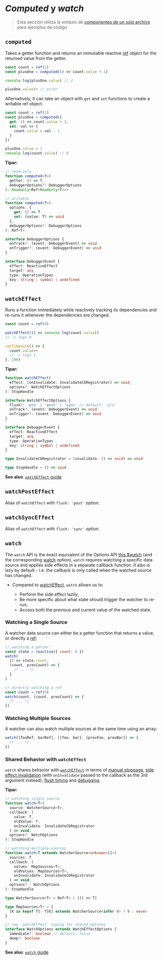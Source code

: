 # _Computed_ y _watch_

> Esta sección utiliza la sintaxis de [componentes de un solo archivo](../guide/single-file-component.html) para ejemplos de código

## `computed`

Takes a getter function and returns an immutable reactive [ref](./refs-api.html#ref) object for the returned value from the getter.

```js
const count = ref(1)
const plusOne = computed(() => count.value + 1)

console.log(plusOne.value) // 2

plusOne.value++ // error
```

Alternatively, it can take an object with `get` and `set` functions to create a writable ref object.

```js
const count = ref(1)
const plusOne = computed({
  get: () => count.value + 1,
  set: val => {
    count.value = val - 1
  }
})

plusOne.value = 1
console.log(count.value) // 0
```

**Tipar:**

```ts
// read-only
function computed<T>(
  getter: () => T,
  debuggerOptions?: DebuggerOptions
): Readonly<Ref<Readonly<T>>>

// writable
function computed<T>(
  options: {
    get: () => T
    set: (value: T) => void
  },
  debuggerOptions?: DebuggerOptions
): Ref<T>

interface DebuggerOptions {
  onTrack?: (event: DebuggerEvent) => void
  onTrigger?: (event: DebuggerEvent) => void
}

interface DebuggerEvent {
  effect: ReactiveEffect
  target: any
  type: OperationTypes
  key: string | symbol | undefined
}
```

## `watchEffect`

Runs a function immediately while reactively tracking its dependencies and re-runs it whenever the dependencies are changed.

```js
const count = ref(0)

watchEffect(() => console.log(count.value))
// -> logs 0

setTimeout(() => {
  count.value++
  // -> logs 1
}, 100)
```

**Tipar:**

```ts
function watchEffect(
  effect: (onInvalidate: InvalidateCbRegistrator) => void,
  options?: WatchEffectOptions
): StopHandle

interface WatchEffectOptions {
  flush?: 'pre' | 'post' | 'sync' // default: 'pre'
  onTrack?: (event: DebuggerEvent) => void
  onTrigger?: (event: DebuggerEvent) => void
}

interface DebuggerEvent {
  effect: ReactiveEffect
  target: any
  type: OperationTypes
  key: string | symbol | undefined
}

type InvalidateCbRegistrator = (invalidate: () => void) => void

type StopHandle = () => void
```

**See also**: [`watchEffect` guide](../guide/reactivity-computed-watchers.html#watcheffect)

## `watchPostEffect` <Badge text="3.2+" />

Alias of `watchEffect` with `flush: 'post'` option.

## `watchSyncEffect` <Badge text="3.2+" />

Alias of `watchEffect` with `flush: 'sync'` option.

## `watch`

The `watch` API is the exact equivalent of the Options API [this.\$watch](./instance-methods.html#watch) (and the corresponding [watch](./options-data.html#watch) option). `watch` requires watching a specific data source and applies side effects in a separate callback function. It also is lazy by default - i.e. the callback is only called when the watched source has changed.

- Compared to [watchEffect](#watcheffect), `watch` allows us to:

  - Perform the side effect lazily;
  - Be more specific about what state should trigger the watcher to re-run;
  - Access both the previous and current value of the watched state.

### Watching a Single Source

A watcher data source can either be a getter function that returns a value, or directly a [ref](./refs-api.html#ref):

```js
// watching a getter
const state = reactive({ count: 0 })
watch(
  () => state.count,
  (count, prevCount) => {
    /* ... */
  }
)

// directly watching a ref
const count = ref(0)
watch(count, (count, prevCount) => {
  /* ... */
})
```

### Watching Multiple Sources

A watcher can also watch multiple sources at the same time using an array:

```js
watch([fooRef, barRef], ([foo, bar], [prevFoo, prevBar]) => {
  /* ... */
})
```

### Shared Behavior with `watchEffect`

`watch` shares behavior with [`watchEffect`](#watcheffect) in terms of [manual stoppage](../guide/reactivity-computed-watchers.html#stopping-the-watcher), [side effect invalidation](../guide/reactivity-computed-watchers.html#side-effect-invalidation) (with `onInvalidate` passed to the callback as the 3rd argument instead), [flush timing](../guide/reactivity-computed-watchers.html#effect-flush-timing) and [debugging](../guide/reactivity-computed-watchers.html#watcher-debugging).

**Tipar:**

```ts
// watching single source
function watch<T>(
  source: WatcherSource<T>,
  callback: (
    value: T,
    oldValue: T,
    onInvalidate: InvalidateCbRegistrator
  ) => void,
  options?: WatchOptions
): StopHandle

// watching multiple sources
function watch<T extends WatcherSource<unknown>[]>(
  sources: T
  callback: (
    values: MapSources<T>,
    oldValues: MapSources<T>,
    onInvalidate: InvalidateCbRegistrator
  ) => void,
  options? : WatchOptions
): StopHandle

type WatcherSource<T> = Ref<T> | (() => T)

type MapSources<T> = {
  [K in keyof T]: T[K] extends WatcherSource<infer V> ? V : never
}

// see `watchEffect` typing for shared options
interface WatchOptions extends WatchEffectOptions {
  immediate?: boolean // default: false
  deep?: boolean
}
```

**See also**: [`watch` guide](../guide/reactivity-computed-watchers.html#watch)
